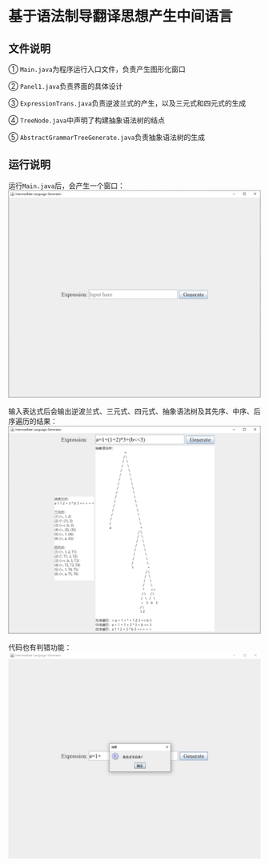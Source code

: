 # 基于语法制导翻译思想产生中间语言

## 文件说明
① `Main.java`为程序运行入口文件，负责产生图形化窗口

② `Panel1.java`负责界面的具体设计

③ `ExpressionTrans.java`负责逆波兰式的产生，以及三元式和四元式的生成

④ `TreeNode.java`中声明了构建抽象语法树的结点

⑤ `AbstractGrammarTreeGenerate.java`负责抽象语法树的生成

## 运行说明
运行`Main.java`后，会产生一个窗口：
![image](img/Window.png)

输入表达式后会输出逆波兰式、三元式、四元式、抽象语法树及其先序、中序、后序遍历的结果：
![image](img/Show.png)

代码也有判错功能：
![image](img/Error.png)
